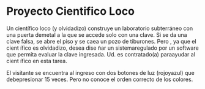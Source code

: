 # Proyecto Cientifico Loco

Un  científico  loco  (y  olvidadizo)  construye  un  laboratorio  subterráneo  con  una  puerta  demetal a la que se accede solo con una clave.  Si se da una clave falsa, se abre el piso y se caea un pozo de tiburones.  Pero , ya que el cient ́ıfico es olvidadizo, desea dise ̃nar un sistemaregulado por un software que permita evaluar la clave ingresada.  Ud.  es contratado(a) paraayudar al cient ́ıfico en esta tarea.

El  visitante  se  encuentra  al  ingreso  con  dos  botones  de  luz  (rojoyazul)  que  debepresionar 15 veces.  Pero no conoce el orden correcto de los colores.

